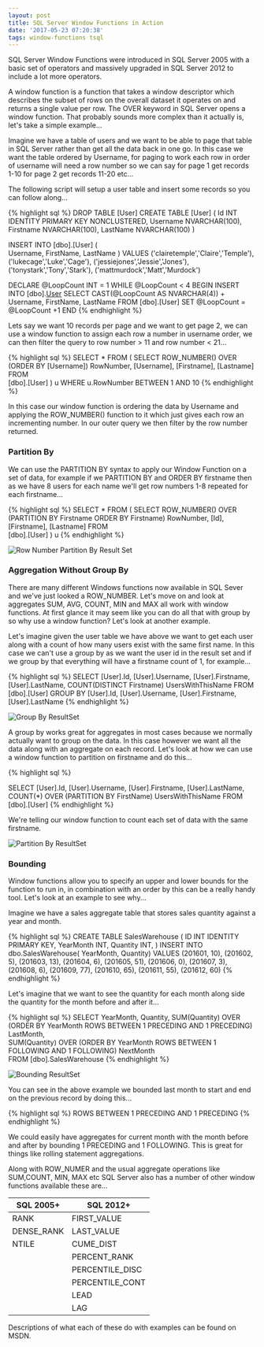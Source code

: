 ```yaml
---
layout: post
title: SQL Server Window Functions in Action
date: '2017-05-23 07:20:38'
tags: window-functions tsql
---
```

SQL Server Window Functions were introduced in SQL Server 2005 with a basic set of operators and massively upgraded in SQL Server 2012 to include a lot more operators.

A window function is a function that takes a window descriptor which describes the subset of rows on the overall dataset it operates on and returns a single value per row. The OVER keyword in SQL Server opens a window function. That probably sounds more complex than it actually is, let's take a simple example...

Imagine we have a table of users and we want to be able to page that table in SQL Server rather than get all the data back in one go. In this case we want the table ordered by Username, for paging to work each row in order of username will need a row number so we can say for page 1 get records 1-10 for page 2 get records 11-20 etc...

The following script will setup a user table and insert some records so you can follow along...

{% highlight sql %}
DROP TABLE [User]
CREATE TABLE [User]
(
    Id INT IDENTITY PRIMARY KEY NONCLUSTERED,
    Username NVARCHAR(100),
    Firstname NVARCHAR(100),
    LastName NVARCHAR(100)
)

INSERT INTO [dbo].[User]
    ( 	
    Username,
    FirstName,
    LastName
	)
VALUES
    ('clairetemple','Claire','Temple'),
    ('lukecage','Luke','Cage'),
    ('jessiejones','Jessie','Jones'),
    ('tonystark','Tony','Stark'),
    ('mattmurdock','Matt','Murdock')

DECLARE @LoopCount INT = 1
WHILE @LoopCount < 4
    BEGIN
    INSERT INTO [dbo].[User](Username,FirstName,LastName)
    SELECT 
        CAST(@LoopCount AS NVARCHAR(4)) + Username,
        FirstName,
        LastName 
    FROM [dbo].[User]
    SET @LoopCount = @LoopCount +1
    END
{% endhighlight %}

Lets say we want 10 records per page and we want to get page 2, we can use a window function to assign each row a number in username order, we can then filter the query to row number > 11 and row number < 21...

{% highlight sql %}
SELECT * FROM 
    (
    SELECT
        ROW_NUMBER() OVER (ORDER BY [Username]) RowNumber,
        [Username],
        [Firstname],
        [Lastname]
    FROM 	
        [dbo].[User]
    ) u
WHERE 
    u.RowNumber BETWEEN 1 AND 10
{% endhighlight %}

In this case our window function is ordering the data by Username and applying the ROW_NUMBER() function to it which just gives each row an incrementing number. In our outer query we then filter by the row number returned.

### Partition By ###
We can use the PARTITION BY syntax to apply our Window Function on a set of data, for example if we PARTITION BY and ORDER BY firstname then as we have 8 users for each name we'll get row numbers 1-8 repeated for each firstname...

{% highlight sql %}
SELECT * FROM 
    (
    SELECT
        ROW_NUMBER() OVER (PARTITION BY Firstname ORDER BY Firstname) RowNumber,
        [Id],
        [Firstname],
        [Lastname]
    FROM 	
        [dbo].[User]
    ) u
{% endhighlight %}

![Row Number Partition By Result Set]({{site.url}}/content/images/2017-window-functions/rownumber-partition.JPG)

### Aggregation Without Group By ###

There are many different Windows functions now available in SQL Sever and we've just looked a ROW_NUMBER. Let's move on and look at aggregates SUM, AVG, COUNT, MIN and MAX all work with window functions. At first glance it may seem like you can do all that with group by so why use a window function? Let's look at another example.

Let's imagine given the user table we have above we want to get each user along with a count of how many users exist with the same first name. In this case we can't use a group by as we want the user id in the result set and if we group by that everything will have a firstname count of 1, for example...

{% highlight sql %}
SELECT
    [User].Id,
    [User].Username,
    [User].Firstname,
    [User].LastName,
    COUNT(DISTINCT Firstname) UsersWithThisName
FROM
    [dbo].[User]
GROUP BY
    [User].Id,
    [User].Username,
    [User].Firstname,
    [User].LastName
{% endhighlight %}

![Group By ResultSet]({{site.url}}/content/images/2017-window-functions/groupby.JPG)

A group by works great for aggregates in most cases because we normally actually want to group on the data. In this case however we want all the data along with an aggregate on each record. Let's look at how we can use a window function to partition on firstname and do this...

{% highlight sql %}

SELECT
    [User].Id,
    [User].Username,
    [User].Firstname,
    [User].LastName,
    COUNT(*) OVER (PARTITION BY FirstName) UsersWithThisName
FROM
    [dbo].[User]
{% endhighlight %}

We're telling our window function to count each set of data with the same firstname.

![Partition By ResultSet]({{site.url}}/content/images/2017-window-functions/partitionby.JPG)

### Bounding ###
Window functions allow you to specify an upper and lower bounds for the function to run in, in combination with an order by this can be a really handy tool. Let's look at an example to see why...

Imagine we have a sales aggregate table that stores sales quantity against a year and month.

{% highlight sql %}
CREATE TABLE SalesWarehouse
(
	ID INT IDENTITY PRIMARY KEY,
	YearMonth INT,
	Quantity INT,
)
INSERT INTO dbo.SalesWarehouse( YearMonth, Quantity)
VALUES 
    (201601, 10),
    (201602, 5),
    (201603, 13),
    (201604, 6),
    (201605, 51),
    (201606, 0),
    (201607, 3),
    (201608, 6),
    (201609, 77),
    (201610, 65),
    (201611, 55),
    (201612, 60)
{% endhighlight %}

Let's imagine that we want to see the quantity for each month along side the quantity for the month before and after it...

{% highlight sql %}
SELECT 
    YearMonth,
    Quantity,
    SUM(Quantity) OVER (ORDER BY YearMonth ROWS BETWEEN 1 PRECEDING AND 1 PRECEDING) LastMonth,		
    SUM(Quantity) OVER (ORDER BY YearMonth ROWS BETWEEN 1 FOLLOWING AND 1 FOLLOWING) NextMonth	
FROM
    [dbo].SalesWarehouse
{% endhighlight %}

![Bounding ResultSet]({{site.url}}/content/images/2017-window-functions/bounding.JPG)

You can see in the above example we bounded last month to start and end on the previous record by doing this...

{% highlight sql %} 
ROWS BETWEEN 1 PRECEDING AND 1 PRECEDING
{% endhighlight %}

We could easily have aggregates for current month with the month before and after by bounding 1 PRECEDING and 1 FOLLOWING. This is great for things like rolling statement aggregations. 

Along with ROW_NUMER and the usual aggregate operations like SUM,COUNT, MIN, MAX etc SQL Server also has a number of other window functions available these are...

| SQL 2005+ | SQL 2012+ |
| --- | --- |
| RANK | FIRST_VALUE |
| DENSE_RANK | LAST_VALUE |
| NTILE | CUME_DIST |
| | PERCENT_RANK |
| | PERCENTILE_DISC |
| | PERCENTILE_CONT |
| | LEAD |
| | LAG |

Descriptions of what each of these do with examples can be found on MSDN. 
